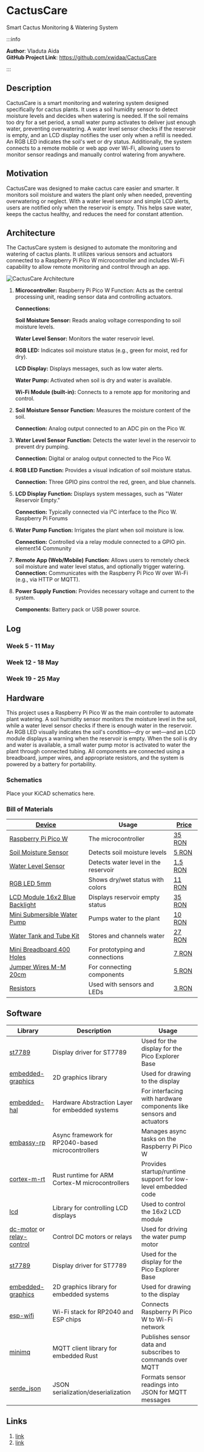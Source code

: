 ﻿# CactusCare
Smart Cactus Monitoring & Watering System

:::info 

**Author**: Vladuta Aida \
**GitHub Project Link**: https://github.com/xwidaa/CactusCare

:::

## Description

CactusCare is a smart monitoring and watering system designed specifically for cactus plants. It uses a soil humidity sensor to detect moisture levels and decides when watering is needed. If the soil remains too dry for a set period, a small water pump activates to deliver just enough water, preventing overwatering. A water level sensor checks if the reservoir is empty, and an LCD display notifies the user only when a refill is needed. An RGB LED indicates the soil's wet or dry status. Additionally, the system connects to a remote mobile or web app over Wi-Fi, allowing users to monitor sensor readings and manually control watering from anywhere.

## Motivation

CactusCare was designed to make cactus care easier and smarter. It monitors soil moisture and waters the plant only when needed, preventing overwatering or neglect. With a water level sensor and simple LCD alerts, users are notified only when the reservoir is empty. This helps save water, keeps the cactus healthy, and reduces the need for constant attention.

## Architecture 

The CactusCare system is designed to automate the monitoring and watering of cactus plants. It utilizes various sensors and actuators connected to a Raspberry Pi Pico W microcontroller and includes Wi-Fi capability to allow remote monitoring and control through an app.

![CactusCare Architecture](/img/diagram.webp)

1. **Microcontroller:** Raspberry Pi Pico W
Function: Acts as the central processing unit, reading sensor data and controlling actuators.

    **Connections:**

    **Soil Moisture Sensor:** Reads analog voltage corresponding to soil moisture levels.

    **Water Level Sensor:** Monitors the water reservoir level.

    **RGB LED:** Indicates soil moisture status (e.g., green for moist, red for dry).

    **LCD Display:** Displays messages, such as low water alerts.

    **Water Pump:** Activated when soil is dry and water is available.

    **Wi-Fi Module (built-in):** Connects to a remote app for monitoring and control.

2. **Soil Moisture Sensor**
    **Function:** Measures the moisture content of the soil.

    **Connection:** Analog output connected to an ADC pin on the Pico W.

3. **Water Level Sensor**
    **Function:** Detects the water level in the reservoir to prevent dry pumping.

    **Connection:** Digital or analog output connected to the Pico W.

4. **RGB LED**
    **Function:** Provides a visual indication of soil moisture status.

    **Connection:** Three GPIO pins control the red, green, and blue channels.

5. **LCD Display**
    **Function:** Displays system messages, such as "Water Reservoir Empty."

    **Connection:** Typically connected via I²C interface to the Pico W.
Raspberry Pi Forums

6. **Water Pump**
    **Function:** Irrigates the plant when soil moisture is low.

    **Connection:** Controlled via a relay module connected to a GPIO pin.
element14 Community

7. **Remote App (Web/Mobile)**
    **Function:** Allows users to remotely check soil moisture and water level status, and optionally trigger watering.
    **Connection:** Communicates with the Raspberry Pi Pico W over Wi-Fi (e.g., via HTTP or MQTT).

8. **Power Supply**
    **Function:** Provides necessary voltage and current to the system.

    **Components:** Battery pack or USB power source.

    

## Log

<!-- write your progress here every week -->

### Week 5 - 11 May

### Week 12 - 18 May

### Week 19 - 25 May

## Hardware

This project uses a Raspberry Pi Pico W as the main controller to automate plant watering. A soil humidity sensor monitors the moisture level in the soil, while a water level sensor checks if there is enough water in the reservoir. An RGB LED visually indicates the soil's condition—dry or wet—and an LCD module displays a warning when the reservoir is empty. When the soil is dry and water is available, a small water pump motor is activated to water the plant through connected tubing. All components are connected using a breadboard, jumper wires, and appropriate resistors, and the system is powered by a battery for portability.

### Schematics

Place your KiCAD schematics here.

### Bill of Materials

<!-- Fill out this table with all the hardware components that you might need.

The format is 
```
| [Device](link://to/device) | This is used ... | [price](link://to/store) |

```

-->

| [Device](link://to/device) | Usage | [Price](link://to/store) |
|-----------------------------|-------|-------------------------|
| [Raspberry Pi Pico W](https://www.optimusdigital.ro/en/raspberry-pi-boards/12394-raspberry-pi-pico-w.html) | The microcontroller | [35 RON](https://www.optimusdigital.ro/en/raspberry-pi-boards/12394-raspberry-pi-pico-w.html) |
| [Soil Moisture Sensor](https://www.robofun.ro/senzori/modul-senzor-umiditate-pentru-arduino-uno-r3.html) | Detects soil moisture levels | [5 RON](https://www.robofun.ro/senzori/modul-senzor-umiditate-pentru-arduino-uno-r3.html) |
| [Water Level Sensor](https://www.robofun.ro/senzori/rain-water-level-detection-sensor-module.html) | Detects water level in the reservoir | [1.5 RON](https://www.robofun.ro/senzori/rain-water-level-detection-sensor-module.html) |
| [RGB LED 5mm](https://www.robofun.ro/componente/led-rgb.html) | Shows dry/wet status with colors | [11 RON](https://www.robofun.ro/componente/led-rgb.html) |
| [LCD Module 16x2 Blue Backlight](https://www.robofun.ro/module/modul-afisaj-led-negru-galben.html) | Displays reservoir empty status | [35 RON](https://www.robofun.ro/module/modul-afisaj-led-negru-galben.html) |
| [Mini Submersible Water Pump](https://sigmanortec.ro/Pompa-apa-submersibila-3-6VDC-verticala-p172447502?SubmitCurrency=1&id_currency=2&gad_source=1&gad_campaignid=22174019478&gbraid=0AAAAAC3W72PlTkN1EMBw47dmMmOIsklJO&gclid=Cj0KCQjwoNzABhDbARIsALfY8VPQJgsP5wRyXyjoVF8LhSOLjNcPm5Z3VBNcR0cp0nAFcrESJ-D-Q00aAvO0EALw_wcB) | Pumps water to the plant | [10 RON](https://sigmanortec.ro/Pompa-apa-submersibila-3-6VDC-verticala-p172447502?SubmitCurrency=1&id_currency=2&gad_source=1&gad_campaignid=22174019478&gbraid=0AAAAAC3W72PlTkN1EMBw47dmMmOIsklJO&gclid=Cj0KCQjwoNzABhDbARIsALfY8VPQJgsP5wRyXyjoVF8LhSOLjNcPm5Z3VBNcR0cp0nAFcrESJ-D-Q00aAvO0EALw_wcB) |
| [Water Tank and Tube Kit](https://www.robofun.ro/mecanice/tub-silicon-pentru-pompa-peristaltica-1-metru.html) | Stores and channels water | [27 RON](https://www.robofun.ro/mecanice/tub-silicon-pentru-pompa-peristaltica-1-metru.htmll) |
| [Mini Breadboard 400 Holes](https://www.emag.ro/breadboard-placa-test-400-puncte-oky0005/pd/DSBXR1MBM/?gQT=1) | For prototyping and connections | [7 RON](https://www.emag.ro/breadboard-placa-test-400-puncte-oky0005/pd/DSBXR1MBM/?gQT=1) |
| [Jumper Wires M-M 20cm ](https://www.robofun.ro/fire-conexiune-tata-tata-10-bucati-20cm.html?gad_source=1&gad_campaignid=20726321991&gbraid=0AAAAApSyPJXztoCXcRSbOFuSlj9i7Iql4&gclid=Cj0KCQjwoNzABhDbARIsALfY8VNT0OiqJawl2mxPwXJzD0xEF789u0CQtLksJjfnQ4TtoYzTh0tP1SoaAvhPEALw_wcB) | For connecting components | [5 RON](https://www.robofun.ro/fire-conexiune-tata-tata-10-bucati-20cm.html?gad_source=1&gad_campaignid=20726321991&gbraid=0AAAAApSyPJXztoCXcRSbOFuSlj9i7Iql4&gclid=Cj0KCQjwoNzABhDbARIsALfY8VNT0OiqJawl2mxPwXJzD0xEF789u0CQtLksJjfnQ4TtoYzTh0tP1SoaAvhPEALw_wcB) |
| [Resistors](https://www.robofun.ro/componente/rezistor-220k-0-25w-set-10-bucati.html) | Used with sensors and LEDs | [3 RON](https://www.robofun.ro/componente/rezistor-220k-0-25w-set-10-bucati.html) |


## Software

| Library | Description | Usage |
|---------|-------------|-------|
| [st7789](https://github.com/almindor/st7789) | Display driver for ST7789 | Used for the display for the Pico Explorer Base |
| [embedded-graphics](https://github.com/embedded-graphics/embedded-graphics) | 2D graphics library | Used for drawing to the display |
| [embedded-hal](https://github.com/rust-embedded/embedded-hal) | Hardware Abstraction Layer for embedded systems | For interfacing with hardware components like sensors and actuators |
| [embassy-rp](https://github.com/embassy-rs/embassy) | Async framework for RP2040-based microcontrollers | Manages async tasks on the Raspberry Pi Pico W |
| [cortex-m-rt](https://github.com/rust-embedded/cortex-m-rt) | Rust runtime for ARM Cortex-M microcontrollers | Provides startup/runtime support for low-level embedded code |
| [lcd](https://crates.io/crates/lcd) | Library for controlling LCD displays | Used to control the 16x2 LCD module |
| [dc-motor](https://crates.io/crates/dc-motor) or [relay-control](https://crates.io/crates/relay-control) | Control DC motors or relays | Used for driving the water pump motor |
| [st7789](https://github.com/almindor/st7789) | Display driver for ST7789 | Used for the display for the Pico Explorer Base |
| [embedded-graphics](https://github.com/embedded-graphics/embedded-graphics) | 2D graphics library for embedded systems | Used for drawing to the display |
| [esp-wifi](https://github.com/embassy-rs/embassy/tree/main/embassy-net) | Wi-Fi stack for RP2040 and ESP chips | Connects Raspberry Pi Pico W to Wi-Fi network |
| [minimq](https://github.com/quartiq/minimq) | MQTT client library for embedded Rust | Publishes sensor data and subscribes to commands over MQTT |
| [serde_json](https://crates.io/crates/serde_json) | JSON serialization/deserialization | Formats sensor readings into JSON for MQTT messages |

## Links

<!-- Add a few links that inspired you and that you think you will use for your project -->

1. [link](https://www.raspberrypi.com/news/pico-plant-waterer/)
2. [link](https://www.pcbway.com/project/shareproject/Automatic_Plant_Watering_System_using_Raspberry_Pi_Pico.html)


